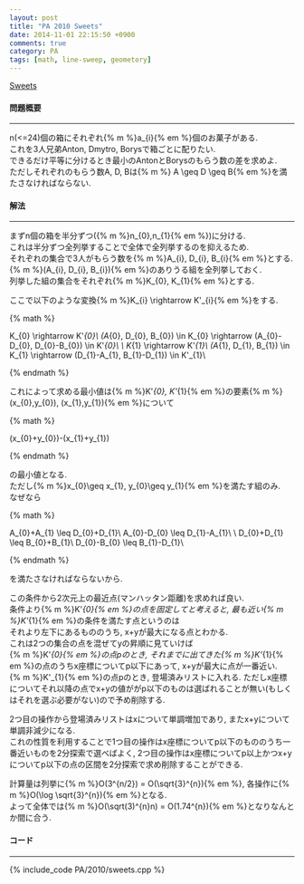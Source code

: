 ```yaml
---
layout: post
title: "PA 2010 Sweets"
date: 2014-11-01 22:15:50 +0900
comments: true
category: PA
tags: [math, line-sweep, geometory]
---
```


[Sweets](http://main.edu.pl/en/archive/pa/2010/cuk)

#### 問題概要

****

n(<=24)個の箱にそれぞれ{% m %}a_{i}{% em %}個のお菓子がある.  
これを3人兄弟Anton, Dmytro, Borysで箱ごとに配りたい.  
できるだけ平等に分けるとき最小のAntonとBorysのもらう数の差を求めよ.  
ただしそれぞれのもらう数A, D, Bは{% m %} A \geq D \geq B{% em %}を満たさなければならない.

#### 解法

****

まずn個の箱を半分ずつ({% m %}n_{0},n_{1}{% em %})に分ける.  
これは半分ずつ全列挙することで全体で全列挙するのを抑えるため.  
それぞれの集合で3人がもらう数を{% m %}A_{i}, D_{i}, B_{i}{% em %}とする.  
{% m %}(A_{i}, D_{i}, B_{i}){% em %}のありうる組を全列挙しておく.  
列挙した組の集合をそれぞれ{% m %}K_{0}, K_{1}{% em %}とする.  
  
ここで以下のような変換{% m %}K_{i} \rightarrow K'_{i}{% em %}をする.

{% math %}

K_{0} \rightarrow K'_{0}\\
(A_{0}, D_{0}, B_{0}) \in K_{0} \rightarrow (A_{0}-D_{0}, D_{0}-B_{0}) \in K'_{0}\\
\\
K_{1} \rightarrow K'_{1}\\
(A_{1}, D_{1}, B_{1}) \in K_{1} \rightarrow (D_{1}-A_{1}, B_{1}-D_{1}) \in K'_{1}\\

{% endmath %}

これによって求める最小値は{% m %}K'_{0}, K'_{1}{% em %}の要素{% m %}(x_{0},y_{0}), (x_{1},y_{1}){% em %}について

{% math %}

(x_{0}+y_{0})-(x_{1}+y_{1})

{% endmath %}

の最小値となる.  
ただし{% m %}x_{0}\geq x_{1}, y_{0}\geq y_{1}{% em %}を満たす組のみ.  
なぜなら

{% math %}

A_{0}+A_{1} \leq D_{0}+D_{1}\\
A_{0}-D_{0} \leq D_{1}-A_{1}\\
\\
D_{0}+D_{1} \leq B_{0}+B_{1}\\
D_{0}-B_{0} \leq B_{1}-D_{1}\\

{% endmath %}

を満たさなければならないから.  
  
この条件から2次元上の最近点(マンハッタン距離)を求めれば良い.  
条件より{% m %}K'_{0}{% em %}の点を固定してと考えると, 最も近い{% m %}K'_{1}{% em %}の条件を満たす点というのは  
それより左下にあるもののうち, x+yが最大になる点とわかる.  
これは2つの集合の点を混ぜてyの昇順に見ていけば  
{% m %}K'_{0}{% em %}の点pのとき, それまでに出てきた{% m %}K'_{1}{% em %}の点のうちx座標についてp以下にあって, x+yが最大に点が一番近い.  
{% m %}K'_{1}{% em %}の点pのとき, 登場済みリストに入れる. ただしx座標についてそれ以降の点でx+yの値ががp以下のものは選ばれることが無い(もしくはそれを選ぶ必要がない)ので予め削除する.  
  
2つ目の操作から登場済みリストはxについて単調増加であり, またx+yについて単調非減少になる.  
これの性質を利用することで1つ目の操作はx座標についてp以下のもののうち一番近いものを2分探索で選べばよく, 2つ目の操作はx座標についてp以上かつx+yについてp以下の点の区間を2分探索で求め削除することができる.  
  
計算量は列挙に{% m %}O(3^{n/2}) = O(\sqrt{3}^{n}){% em %}, 各操作に{% m %}O(\log \sqrt{3}^{n}){% em %}となる.  
よって全体では{% m %}O(\sqrt(3)^{n}n) = O(1.74^{n}){% em %}となりなんとか間に合う.


#### コード

****

{% include_code PA/2010/sweets.cpp %}
